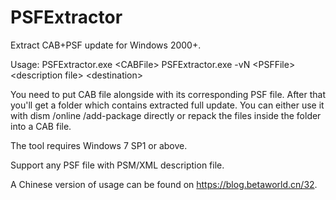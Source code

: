 # PSFExtractor
Extract CAB+PSF update for Windows 2000+.

Usage: PSFExtractor.exe &lt;CABFile&gt;
PSFExtractor.exe -vN &lt;PSFFile&gt; &lt;description file&gt; &lt;destination&gt;

  You need to put CAB file alongside with its corresponding PSF file. After that you'll get a folder which contains extracted full update. You can either use it with dism /online /add-package directly or repack the files inside the folder into a CAB file.

The tool requires Windows 7 SP1 or above.

Support any PSF file with PSM/XML description file.

A Chinese version of usage can be found on https://blog.betaworld.cn/32.

